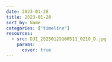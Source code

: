 ```yaml
---
date: 2023-01-28
title: 2023-01-28
sort_by: Name
categories: ["timeline"]
resources:
  - src: DJI_20250129160511_0210_D.jpg
    params:
      cover: true
---
```

